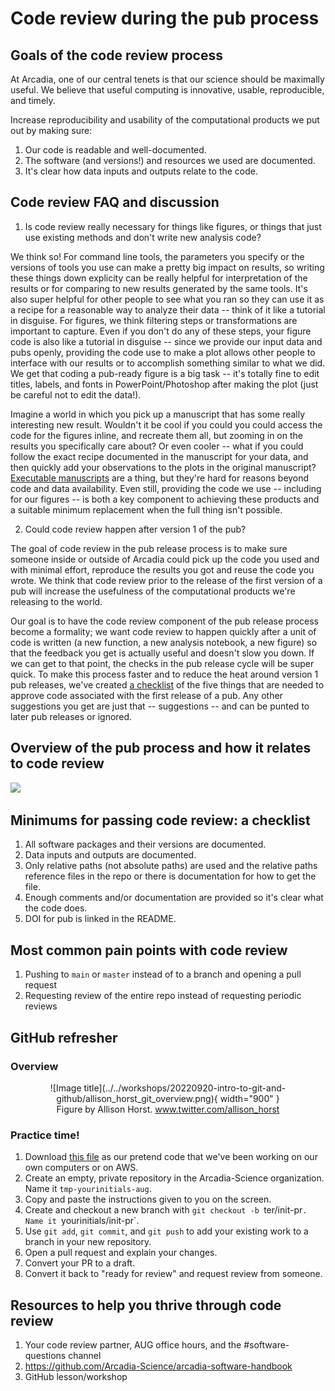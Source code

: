 # Code review during the pub process

## Goals of the code review process

At Arcadia, one of our central tenets is that our science should be maximally useful.
We believe that useful computing is innovative, usable, reproducible, and timely.

Increase reproducibility and usability of the computational products we put out by making sure:

1. Our code is readable and well-documented.
2. The software (and versions!) and resources we used are documented.
3. It's clear how data inputs and outputs relate to the code.

## Code review FAQ and discussion

1. Is code review really necessary for things like figures, or things that just use existing methods and don't write new analysis code?

We think so!
For command line tools, the parameters you specify or the versions of tools you use can make a pretty big impact on results, so writing these things down explicity can be really helpful for interpretation of the results or for comparing to new results generated by the same tools.
It's also super helpful for other people to see what you ran so they can use it as a recipe for a reasonable way to analyze their data -- think of it like a tutorial in disguise.
For figures, we think filtering steps or transformations are important to capture.
Even if you don't do any of these steps, your figure code is also like a tutorial in disguise -- since we provide our input data and pubs openly, providing the code use to make a plot allows other people to interface with our results or to accomplish something similar to what we did.
We get that coding a pub-ready figure is a big task -- it's totally fine to edit titles, labels, and fonts in PowerPoint/Photoshop after making the plot (just be careful not to edit the data!).

Imagine a world in which you pick up a manuscript that has some really interesting new result.
Wouldn't it be cool if you could you could access the code for the figures inline, and recreate them all, but zooming in on the results you specifically care about?
Or even cooler -- what if you could follow the exact recipe documented in the manuscript for your data, and then quickly add your observations to the plots in the original manuscript?
[Executable manuscripts](https://www.nature.com/articles/s42005-020-00403-4) are a thing, but they're hard for reasons beyond code and data availability. Even still, providing the code we use -- including for our figures -- is both a key component to achieving these products and a suitable minimum replacement when the full thing isn't possible.

2. Could code review happen after version 1 of the pub?

The goal of code review in the pub release process is to make sure someone inside or outside of Arcadia could pick up the code you used and with minimal effort, reproduce the results you got and reuse the code you wrote.
We think that code review prior to the release of the first version of a pub will increase the usefulness of the computational products we're releasing to the world.

Our goal is to have the code review component of the pub release process become a formality; we want code review to happen quickly after a unit of code is written (a new function, a new analysis notebook, a new figure) so that the feedback you get is actually useful and doesn't slow you down.
If we can get to that point, the checks in the pub release cycle will be super quick.
To make this process faster and to reduce the heat around version 1 pub releases, we've created [a checklist](#minimums-for-passing-code-review-a-checklist) of the five things that are needed to approve code associated with the first release of a pub.
Any other suggestions you get are just that -- suggestions -- and can be punted to later pub releases or ignored.

## Overview of the pub process and how it relates to code review

![](https://i.imgur.com/ayaQz9J.png)

## Minimums for passing code review: a checklist

1. All software packages and their versions are documented.
2. Data inputs and outputs are documented.
3. Only relative paths (not absolute paths) are used and the relative paths reference files in the repo or there is documentation for how to get the file.
4. Enough comments and/or documentation are provided so it's clear what the code does.
5. DOI for pub is linked in the README.

## Most common pain points with code review

1. Pushing to `main` or `master` instead of to a branch and opening a pull request
2. Requesting review of the entire repo instead of requesting periodic reviews

## GitHub refresher

### Overview

<center>
<figure markdown>
  ![Image title](../../workshops/20220920-intro-to-git-and-github/allison_horst_git_overview.png){ width="900" }
  <figcaption> Figure by Allison Horst. <a href='https://twitter.com/allison_horst/status/1563210538510737409?s=20&t=USB46onUf9i7zYnkqjUSPQ' target='_blank'>www.twitter.com/allison_horst</a> </figcaption>
</figure>
</center>

### Practice time!

1. Download [this file](https://raw.githubusercontent.com/Arcadia-Science/2022-prjna853785-sourmash/main/scripts/utils.R) as our pretend code that we've been working on our own computers or on AWS.
2. Create an empty, private repository in the Arcadia-Science organization. Name it `tmp-yourinitials-aug`.
3. Copy and paste the instructions given to you on the screen.
4. Create and checkout a new branch with `git checkout -b `ter/init-pr`. Name it `yourinitials/init-pr`.
5. Use `git add`, `git commit`, and `git push` to add your existing work to a branch in your new repository.
6. Open a pull request and explain your changes.
7. Convert your PR to a draft.
8. Convert it back to "ready for review" and request review from someone.

## Resources to help you thrive through code review

1. Your code review partner, AUG office hours, and the #software-questions channel
2. https://github.com/Arcadia-Science/arcadia-software-handbook
3. GitHub lesson/workshop
